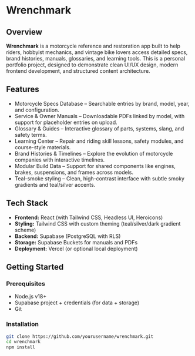 # Wrenchmark

## Overview

**Wrenchmark** is a motorcycle reference and restoration app built to help riders, hobbyist mechanics, and vintage bike lovers access detailed specs, brand histories, manuals, glossaries, and learning tools. This is a personal portfolio project, designed to demonstrate clean UI/UX design, modern frontend development, and structured content architecture.

## Features

- Motorcycle Specs Database – Searchable entries by brand, model, year, and configuration.
- Service & Owner Manuals – Downloadable PDFs linked by model, with support for placeholder entries on upload.
- Glossary & Guides – Interactive glossary of parts, systems, slang, and safety terms.
- Learning Center – Repair and riding skill lessons, safety modules, and course-style materials.
- Brand Histories & Timelines – Explore the evolution of motorcycle companies with interactive timelines.
- Modular Build Data – Support for shared components like engines, brakes, suspensions, and frames across models.
- Teal-smoke styling – Clean, high-contrast interface with subtle smoky gradients and teal/silver accents.

## Tech Stack

- **Frontend:** React (with Tailwind CSS, Headless UI, Heroicons)
- **Styling:** Tailwind CSS with custom theming (teal/silver/dark gradient scheme)
- **Backend:** Supabase (PostgreSQL with RLS)
- **Storage:** Supabase Buckets for manuals and PDFs
- **Deployment:** Vercel (or optional local deployment)

## Getting Started

### Prerequisites

- Node.js v18+
- Supabase project + credentials (for data + storage)
- Git

### Installation

```bash
git clone https://github.com/yourusername/wrenchmark.git
cd wrenchmark
npm install

